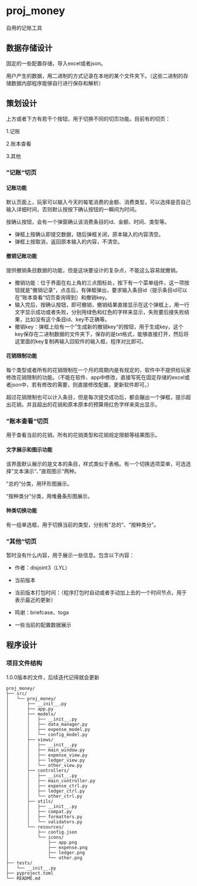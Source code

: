 # proj_money
自用的记账工具



## 数据存储设计

固定的一些配置存储，导入excel或者json。

用户产生的数据，用二进制的方式记录在本地的某个文件夹下。（这些二进制的存储数据内部程序能够自行进行保存和解析）



## 策划设计

上方或者下方有若干个按钮，用于切换不同的切页功能。目前有的切页：

1.记账

2.账本查看

3.其他



### ”记账“切页

#### 记账功能

默认页面上，玩家可以输入今天的每笔消费的金额、消费类型，可以选择是否自己输入详细时间，否则默认按按下确认按钮的一瞬间为时间。

按确认按钮，会有一个弹窗确认该消费条目的id、金额、时间、类型等。

- 弹框上按确认即提交数据，随后弹框关闭，原本输入的内容清空。
- 弹框上按取消，返回原本输入的内容，不清空。

#### 撤销记账功能

提供撤销条目数据的功能，但是这块要设计的复杂点，不能这么容易就撤销。

- 撤销功能：位于界面在右上角的三点图标处，按下有一个菜单组件，这一项按钮就是”撤销记录“，点击后，有弹框弹出，要求输入条目id（提示条目id可以在”账本查看“切页查询得到）和撤销key。
- 输入完后，按确认按钮，即可撤销，撤销结果直接显示在这个弹框上，用一行文字显示成功或者失败，分别用绿色和红色的字样来显示，失败要后接失败结果，比如没有这个条目id、key不正确等。
- 撤销key：弹框上给有一个”生成新的撤销key“的按钮，用于生成key，这个key保存在二进制数据的文件夹下，保存的是txt格式，能够直接打开，然后将这里面的key复制再输入回软件的输入框，程序对比即可。

#### 花销限制功能

每个类型或者所有的花销限制在一个月的周期内是有规定的，软件中不提供给玩家修改花销限制的功能。（不能在软件、app中修改，直接写死在固定存储的excel或者json中，若有修改的需要，则直接修改配置，更新软件即可。）

超过花销限制也可以计入条目，但是每次提交成功后，都会蹦出一个弹框，提示超出花销，并且超出的花销和原本原本的预算用红色字样来突出显示。

### ”账本查看“切页

用于查看当前的花销，所有的花销类型和花销规定限额等结果图示。

#### 文字展示和图示功能

该界面默认展示的是文本的条目，样式类似于表格。有一个切换选项菜单，可选选择”文本演示“、”直观图示“两种。

”总的“分类，用环形图展示。

“按种类分”分类，用堆叠条形图展示。

#### 种类切换功能

有一组单选框，用于切换当前的类型，分别有”总的“、“按种类分”。



### ”其他“切页

暂时没有什么内容，用于展示一些信息。包含以下内容：

- 作者：disjoint3（LYL）

- 当前版本

- 当前版本打包时间：（程序打包时自动或者手动加上去的一个时间节点，用于表示最近的更新）
- 鸣谢：briefcase、toga
- 一些当前的配置数据展示



## 程序设计

### 项目文件结构

1.0.0版本的文件，后续迭代记得就会更新

```
proj_money/
├── src/
│   └── proj_money/
│       ├── __init__.py
│       ├── app.py
│       ├── models/
│       │   ├── __init__.py
│       │   ├── data_manager.py
│       │   ├── expense_model.py
│       │   └── config_model.py
│       ├── views/
│       │   ├── __init__.py
│       │   ├── main_window.py
│       │   ├── expense_view.py
│       │   ├── ledger_view.py
│       │   └── other_view.py
│       ├── controllers/
│       │   ├── __init__.py
│       │   ├── main_controller.py
│       │   ├── expense_ctrl.py
│       │   ├── ledger_ctrl.py
│       │   └── other_ctrl.py
│       ├── utils/
│       │   ├── __init__.py
│       │   ├── compat.py
│       │   ├── formatters.py
│       │   └── validators.py
│       └── resources/
│           ├── config.json
│           └── icons/
│               ├── app.png
│               ├── expense.png
│               ├── ledger.png
│               └── other.png
├── tests/
│   └── __init__.py
├── pyproject.toml
└── README.md
```











































